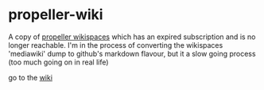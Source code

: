 # propeller-wiki
A copy of [propeller wikispaces](http://propeller.wikispaces.com/) which has an expired subscription and is no longer reachable. 
I'm in the process of converting the wikispaces 'mediawiki' dump to github's markdown flavour, but it a slow going process (too much going on in real life)

go to the [wiki](https://github.com/rosco-pc/propeller-wiki/wiki)
